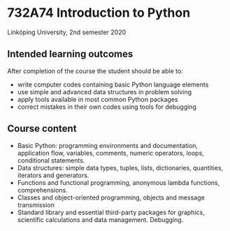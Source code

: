 # 732A74 Introduction to Python
Linköping University, 2nd semester 2020

## Intended learning outcomes

After completion of the course the student should be able to:

- write computer codes containing basic Python language elements 
- use simple and advanced data structures in problem solving 
- apply tools available in most common Python packages 
- correct mistakes in their own codes using tools for debugging


## Course content

- Basic Python: programming environments and documentation, application flow, variables, comments, numeric operators, loops, conditional statements.
- Data structures: simple data types, tuples, lists, dictionaries, quantities, iterators and generators.
- Functions and functional programming, anonymous lambda functions, comprehensions.
- Classes and object-oriented programming, objects and message transmission 
- Standard library and essential third-party packages for graphics, scientific calculations and data management.
Debugging.
